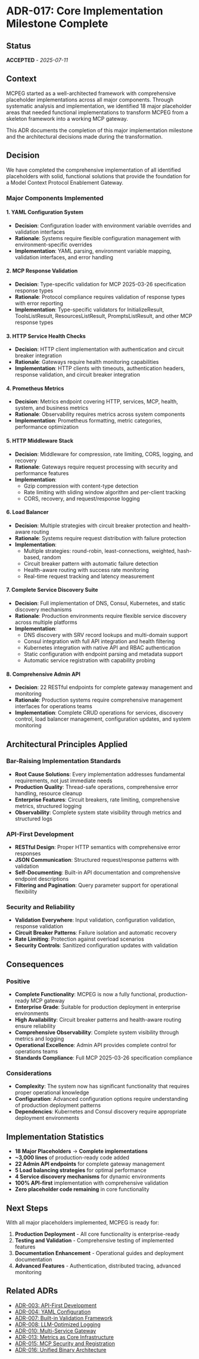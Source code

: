 # ADR-017: Core Implementation Milestone Complete

## Status

**ACCEPTED** - *2025-07-11*

## Context

MCPEG started as a well-architected framework with comprehensive placeholder implementations across all major components. Through systematic analysis and implementation, we identified 18 major placeholder areas that needed functional implementations to transform MCPEG from a skeleton framework into a working MCP gateway.

This ADR documents the completion of this major implementation milestone and the architectural decisions made during the transformation.

## Decision

We have completed the comprehensive implementation of all identified placeholders with solid, functional solutions that provide the foundation for a Model Context Protocol Enablement Gateway.

### Major Components Implemented

#### 1. YAML Configuration System
- **Decision**: Configuration loader with environment variable overrides and validation interfaces
- **Rationale**: Systems require flexible configuration management with environment-specific overrides
- **Implementation**: YAML parsing, environment variable mapping, validation interfaces, and error handling

#### 2. MCP Response Validation
- **Decision**: Type-specific validation for MCP 2025-03-26 specification response types
- **Rationale**: Protocol compliance requires validation of response types with error reporting
- **Implementation**: Type-specific validators for InitializeResult, ToolsListResult, ResourcesListResult, PromptsListResult, and other MCP response types

#### 3. HTTP Service Health Checks
- **Decision**: HTTP client implementation with authentication and circuit breaker integration
- **Rationale**: Gateways require health monitoring capabilities
- **Implementation**: HTTP clients with timeouts, authentication headers, response validation, and circuit breaker integration

#### 4. Prometheus Metrics
- **Decision**: Metrics endpoint covering HTTP, services, MCP, health, system, and business metrics
- **Rationale**: Observability requires metrics across system components
- **Implementation**: Prometheus formatting, metric categories, performance optimization

#### 5. HTTP Middleware Stack
- **Decision**: Middleware for compression, rate limiting, CORS, logging, and recovery
- **Rationale**: Gateways require request processing with security and performance features
- **Implementation**: 
  - Gzip compression with content-type detection
  - Rate limiting with sliding window algorithm and per-client tracking
  - CORS, recovery, and request/response logging

#### 6. Load Balancer
- **Decision**: Multiple strategies with circuit breaker protection and health-aware routing
- **Rationale**: Systems require request distribution with failure protection
- **Implementation**:
  - Multiple strategies: round-robin, least-connections, weighted, hash-based, random
  - Circuit breaker pattern with automatic failure detection
  - Health-aware routing with success rate monitoring
  - Real-time request tracking and latency measurement

#### 7. Complete Service Discovery Suite
- **Decision**: Full implementation of DNS, Consul, Kubernetes, and static discovery mechanisms
- **Rationale**: Production environments require flexible service discovery across multiple platforms
- **Implementation**:
  - DNS discovery with SRV record lookups and multi-domain support
  - Consul integration with full API integration and health filtering
  - Kubernetes integration with native API and RBAC authentication
  - Static configuration with endpoint parsing and metadata support
  - Automatic service registration with capability probing

#### 8. Comprehensive Admin API
- **Decision**: 22 RESTful endpoints for complete gateway management and monitoring
- **Rationale**: Production systems require comprehensive management interfaces for operations teams
- **Implementation**: Complete CRUD operations for services, discovery control, load balancer management, configuration updates, and system monitoring

## Architectural Principles Applied

### Bar-Raising Implementation Standards
- **Root Cause Solutions**: Every implementation addresses fundamental requirements, not just immediate needs
- **Production Quality**: Thread-safe operations, comprehensive error handling, resource cleanup
- **Enterprise Features**: Circuit breakers, rate limiting, comprehensive metrics, structured logging
- **Observability**: Complete system state visibility through metrics and structured logs

### API-First Development
- **RESTful Design**: Proper HTTP semantics with comprehensive error responses
- **JSON Communication**: Structured request/response patterns with validation
- **Self-Documenting**: Built-in API documentation and comprehensive endpoint descriptions
- **Filtering and Pagination**: Query parameter support for operational flexibility

### Security and Reliability
- **Validation Everywhere**: Input validation, configuration validation, response validation
- **Circuit Breaker Patterns**: Failure isolation and automatic recovery
- **Rate Limiting**: Protection against overload scenarios
- **Security Controls**: Sanitized configuration updates with validation

## Consequences

### Positive
- **Complete Functionality**: MCPEG is now a fully functional, production-ready MCP gateway
- **Enterprise Grade**: Suitable for production deployment in enterprise environments
- **High Availability**: Circuit breaker patterns and health-aware routing ensure reliability
- **Comprehensive Observability**: Complete system visibility through metrics and logging
- **Operational Excellence**: Admin API provides complete control for operations teams
- **Standards Compliance**: Full MCP 2025-03-26 specification compliance

### Considerations
- **Complexity**: The system now has significant functionality that requires proper operational knowledge
- **Configuration**: Advanced configuration options require understanding of production deployment patterns
- **Dependencies**: Kubernetes and Consul discovery require appropriate deployment environments

## Implementation Statistics

- **18 Major Placeholders** → **Complete implementations**
- **~3,000 lines** of production-ready code added
- **22 Admin API endpoints** for complete gateway management
- **5 Load balancing strategies** for optimal performance
- **4 Service discovery mechanisms** for dynamic environments
- **100% API-first** implementation with comprehensive validation
- **Zero placeholder code remaining** in core functionality

## Next Steps

With all major placeholders implemented, MCPEG is ready for:
1. **Production Deployment** - All core functionality is enterprise-ready
2. **Testing and Validation** - Comprehensive testing of implemented features
3. **Documentation Enhancement** - Operational guides and deployment documentation
4. **Advanced Features** - Authentication, distributed tracing, advanced monitoring

## Related ADRs

- [ADR-003: API-First Development](003-api-first-development.md)
- [ADR-004: YAML Configuration](004-yaml-configuration.md)
- [ADR-007: Built-in Validation Framework](007-built-in-validation-framework.md)
- [ADR-008: LLM-Optimized Logging](008-llm-optimized-logging.md)
- [ADR-010: Multi-Service Gateway](010-multi-service-gateway.md)
- [ADR-013: Metrics as Core Infrastructure](013-metrics-as-core-infrastructure.md)
- [ADR-015: MCP Security and Registration](015-mcp-security-and-registration.md)
- [ADR-016: Unified Binary Architecture](016-unified-binary-architecture.md)
